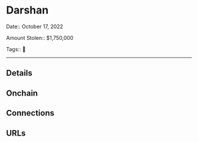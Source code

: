 # Darshan

Date:: October 17, 2022

Amount Stolen:: $1,750,000

Tags:: 🔑


---

## Details


## Onchain


## Connections


## URLs
